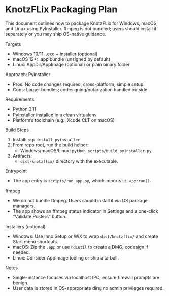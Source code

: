 # KnotzFLix Packaging Plan

This document outlines how to package KnotzFLix for Windows, macOS, and Linux using PyInstaller. ffmpeg is not bundled; users should install it separately or you may ship OS-native guidance.

Targets
- Windows 10/11: .exe + installer (optional)
- macOS 12+: .app bundle (unsigned by default)
- Linux: AppDir/AppImage (optional) or plain binary folder

Approach: PyInstaller
- Pros: No code changes required, cross-platform, simple setup.
- Cons: Larger bundles; codesigning/notarization handled outside.

Requirements
- Python 3.11
- PyInstaller installed in a clean virtualenv
- Platform’s toolchain (e.g., Xcode CLT on macOS)

Build Steps
1) Install: `pip install pyinstaller`
2) From repo root, run the build helper:
   - Windows/macOS/Linux: `python scripts/build_pyinstaller.py`
3) Artifacts:
   - `dist/knotzflix/` directory with the executable.

Entrypoint
- The app entry is `scripts/run_app.py`, which imports `ui.app:run()`.

ffmpeg
- We do not bundle ffmpeg. Users should install it via OS package managers.
- The app shows an ffmpeg status indicator in Settings and a one-click “Validate Posters” button.

Installers (optional)
- Windows: Use Inno Setup or WiX to wrap `dist/knotzflix/` and create Start menu shortcuts.
- macOS: Zip the `.app` or use `hdiutil` to create a DMG; codesign if needed.
- Linux: Consider AppImage tooling or ship a tarball.

Notes
- Single-instance focuses via localhost IPC; ensure firewall prompts are benign.
- User data is stored in OS-appropriate dirs; no admin privileges required.


